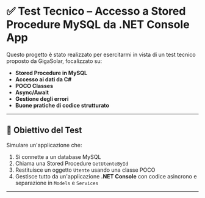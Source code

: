 # ✅ Test Tecnico – Accesso a Stored Procedure MySQL da .NET Console App

Questo progetto è stato realizzato per esercitarmi in vista di un test tecnico proposto da GigaSolar, focalizzato su:

- **Stored Procedure in MySQL**
- **Accesso ai dati da C#**
- **POCO Classes**
- **Async/Await**
- **Gestione degli errori**
- **Buone pratiche di codice strutturato**

---

## 🚀 Obiettivo del Test

Simulare un'applicazione che:

1. Si connette a un database MySQL
2. Chiama una Stored Procedure `GetUtenteById`
3. Restituisce un oggetto `Utente` usando una classe POCO
4. Gestisce tutto da un'applicazione **.NET Console** con codice asincrono e separazione in `Models` e `Services`

---
